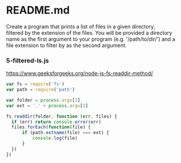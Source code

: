 # README.md

Create a program that prints a list of files in a given directory,  
filtered by the extension of the files. You will be provided a directory  
name as the first argument to your program (e.g. '/path/to/dir/') and a  
file extension to filter by as the second argument.  


### 5-filtered-ls.js 
https://www.geeksforgeeks.org/node-js-fs-readdir-method/

```javascript
var fs = require('fs')
var path = require('path')

var folder = process.argv[2]
var ext = '.' + process.argv[3]

fs.readdir(folder, function (err, files) {
  if (err) return console.error(err)
  files.forEach(function(file) {
      if (path.extname(file) === ext) {
          console.log(file)
      }
  })
})

```


